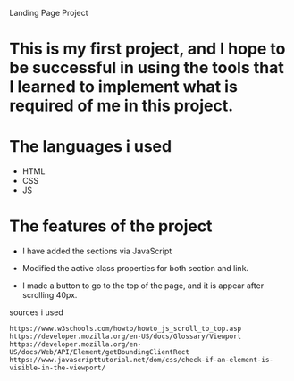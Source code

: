 Landing Page Project

# This is my first project, and I hope to be successful in using the tools that I learned to implement what is required of me in this project.

# The languages i used

- HTML
- CSS
- JS

# The features of the project

- I have added the sections via JavaScript

- Modified the active class properties for both section and link.

- I made a button to go to the top of the page, and it is appear after scrolling 40px.

sources i used

    https://www.w3schools.com/howto/howto_js_scroll_to_top.asp
    https://developer.mozilla.org/en-US/docs/Glossary/Viewport
    https://developer.mozilla.org/en-US/docs/Web/API/Element/getBoundingClientRect
    https://www.javascripttutorial.net/dom/css/check-if-an-element-is-visible-in-the-viewport/
